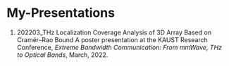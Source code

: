 # My-Presentations

1. 202203_THz Localization Coverage Analysis of 3D Array Based on Cramér–Rao Bound
  A poster presentation at the KAUST Research Conference, *Extreme Bandwidth Communication: From mmWave, THz to Optical Bands*, March, 2022.
